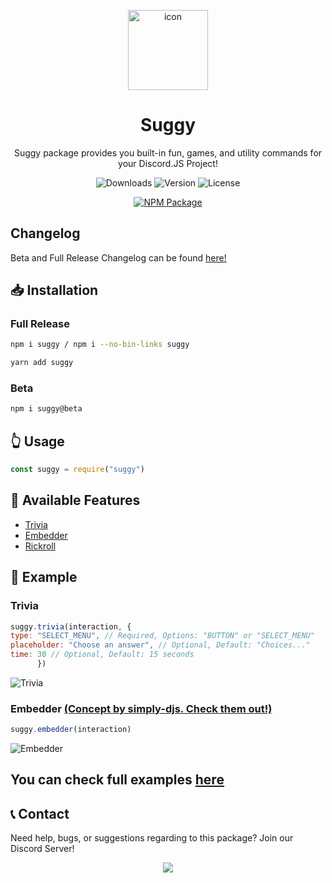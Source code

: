 <p align=center>
   <img src="https://raw.githubusercontent.com/Sugger25e/suggynpm/main/src/icon.png" alt=icon height=128px width=128px>
</p>

<h1 align=center>
   Suggy
   </h1>

<p align=center>
   Suggy package provides you built-in fun, games, and utility commands for your Discord.JS Project!
</p>
  
  <p align=center>
 <img src="https://img.shields.io/npm/dt/suggy.svg" alt="Downloads"> <img src="https://img.shields.io/npm/v/suggy.svg" alt="Version"> <img src="https://img.shields.io/npm/l/suggy.svg" alt="License">
   </p>

   <p align=center>
   <a href="https://npmjs.com/package/suggy">
  <img src="https://nodei.co/npm/suggy.png" alt="NPM Package">
  </a>
   </p>

## Changelog
Beta and Full Release Changelog can be found [here!](https://github.com/Sugger25e/suggynpm/blob/main/changelog.md)

## 📥 Installation
### Full Release
```bash
npm i suggy / npm i --no-bin-links suggy
```
```bash
yarn add suggy
```

### Beta
```bash
npm i suggy@beta
```

## 👆 Usage
```js
const suggy = require("suggy")
```

## 🎲 Available Features 
- [Trivia]()
- [Embedder]()
- [Rickroll]()

## 🔧 Example
### Trivia
```js
suggy.trivia(interaction, {
type: "SELECT_MENU", // Required, Options: "BUTTON" or "SELECT_MENU"
placeholder: "Choose an answer", // Optional, Default: "Choices..."
time: 30 // Optional, Default: 15 seconds
      })

```
![Trivia](https://raw.githubusercontent.com/Sugger25e/suggynpm/main/src/trivia.png)


### Embedder [(Concept by simply-djs. Check them out!)](https://www.npmjs.com/package/simply-djs)
```js
suggy.embedder(interaction)
```
![Embedder](https://raw.githubusercontent.com/Sugger25e/suggynpm/main/src/embedder.png)

## You can check full examples [here](https://github.com/Sugger25e/suggynpm/tree/main/examples)

## 📞 Contact
Need help, bugs, or suggestions regarding to this package? Join our Discord Server!
   <p align=center>
    <a href="https://discord.gg/egEgFkugXW">
     <img src="https://discordapp.com/api/guilds/862268547380019210/widget.png?style=banner2">
     </a>
    </p>
